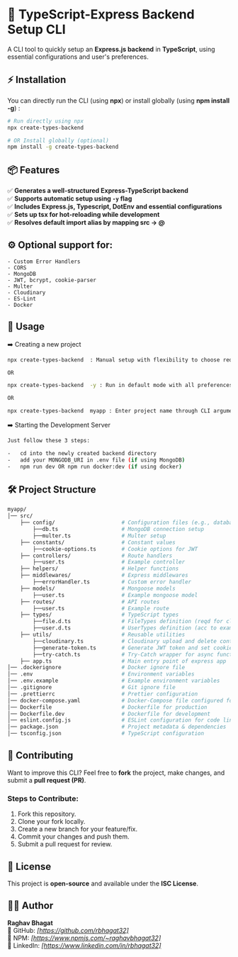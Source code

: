# 🚀 TypeScript-Express Backend Setup CLI

A CLI tool to quickly setup an **Express.js backend** in **TypeScript**, using essential configurations and user's preferences.

## ⚡ Installation

You can directly run the CLI (using **npx**) or install globally (using **npm install -g**) :

```sh
# Run directly using npx
npx create-types-backend

# OR Install globally (optional)
npm install -g create-types-backend
```

## 📦 Features

✅ **Generates a well-structured Express-TypeScript backend**  
✅ **Supports automatic setup using `-y` flag**  
✅ **Includes Express.js, Typescript, DotEnv and essential configurations**  
✅ **Sets up tsx for hot-reloading while development**  
✅ **Resolves default import alias by mapping src -> @**

## ⚙️ Optional support for:

    - Custom Error Handlers
    - CORS
    - MongoDB
    - JWT, bcrypt, cookie-parser
    - Multer
    - Cloudinary
    - ES-Lint
    - Docker

## 🚀 Usage

➡️ Creating a new project

```sh
npx create-types-backend  : Manual setup with flexibility to choose required configurations.

OR

npx create-types-backend  -y : Run in default mode with all preferences set to 'YES'

OR

npx create-types-backend  myapp : Enter project name through CLI argument
```

➡️ Starting the Development Server

```sh
Just follow these 3 steps:

-   cd into the newly created backend directory
-   add your MONGODB_URI in .env file (if using MongoDB)
-   npm run dev OR npm run docker:dev (if using docker)
```

## 🛠️ Project Structure

```sh
myapp/
│── src/
    ├── config/                     # Configuration files (e.g., database)
       	├──db.ts		            # MongoDB connection setup
       	├──multer.ts	            # Multer setup
    ├── constants/                  # Constant values
        ├──cookie-options.ts	    # Cookie options for JWT
    ├── controllers/                # Route handlers
       	├──user.ts	                # Example controller
    ├── helpers/                    # Helper functions
    ├── middlewares/                # Express middlewares
       	├──errorHandler.ts	        # Custom error handler
    ├── models/                     # Mongoose models
       	├──user.ts	                # Example mongoose model
    ├── routes/                     # API routes
       	├──user.ts	                # Example route
    ├── types/                      # TypeScript types
       	├──file.d.ts	            # FileTypes definition (reqd for cloudinary)
       	├──user.d.ts	            # UserTypes definition (acc to example mongoose schema)
    ├── utils/                      # Reusable utilities
       	├──cloudinary.ts	        # Cloudinary upload and delete controllers
        ├──generate-token.ts	    # Generate JWT token and set cookie
       	├──try-catch.ts	            # Try-Catch wrapper for async functions
    ├── app.ts                      # Main entry point of express app
│── .dockerignore                   # Docker ignore file
│── .env                            # Environment variables
│── .env.example                    # Example environment variables
│── .gitignore                      # Git ignore file
│── .prettierrc                     # Prettier configuration
│── docker-compose.yaml             # Docker-Compose file configured for development
│── Dockerfile                      # Dockerfile for production
│── Dockerfile.dev                  # Dockerfile for development
│── eslint.config.js                # ESLint configuration for code linting
│── package.json                    # Project metadata & dependencies
│── tsconfig.json                   # TypeScript configuration

```

## 🤝 Contributing

Want to improve this CLI? Feel free to **fork** the project, make changes, and submit a **pull request (PR)**.

### Steps to Contribute:

1.  Fork this repository.
2.  Clone your fork locally.
3.  Create a new branch for your feature/fix.
4.  Commit your changes and push them.
5.  Submit a pull request for review.

## 📜 License

This project is **open-source** and available under the **ISC License**.

## 👨‍💻 Author

**Raghav Bhagat**  
🔗 GitHub: _[https://github.com/rbhagat32]_  
🔗 NPM: _[https://www.npmjs.com/~raghavbhagat32]_  
🔗 LinkedIn: _[https://www.linkedin.com/in/rbhagat32]_

